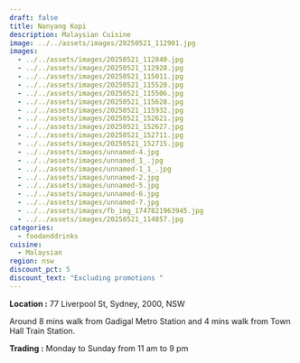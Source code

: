 ```yaml
---
draft: false
title: Nanyang Kopi
description: Malaysian Cuisine
image: ../../assets/images/20250521_112901.jpg
images:
  - ../../assets/images/20250521_112840.jpg
  - ../../assets/images/20250521_112928.jpg
  - ../../assets/images/20250521_115011.jpg
  - ../../assets/images/20250521_115520.jpg
  - ../../assets/images/20250521_115506.jpg
  - ../../assets/images/20250521_115628.jpg
  - ../../assets/images/20250521_115932.jpg
  - ../../assets/images/20250521_152621.jpg
  - ../../assets/images/20250521_152627.jpg
  - ../../assets/images/20250521_152711.jpg
  - ../../assets/images/20250521_152715.jpg
  - ../../assets/images/unnamed-4.jpg
  - ../../assets/images/unnamed_1_.jpg
  - ../../assets/images/unnamed-1_1_.jpg
  - ../../assets/images/unnamed-2.jpg
  - ../../assets/images/unnamed-5.jpg
  - ../../assets/images/unnamed-6.jpg
  - ../../assets/images/unnamed-7.jpg
  - ../../assets/images/fb_img_1747821963945.jpg
  - ../../assets/images/20250521_114857.jpg
categories:
  - foodanddrinks
cuisine:
  - Malaysian
region: nsw
discount_pct: 5
discount_text: "Excluding promotions "
---
```

**Location :** 77 Liverpool St, Sydney, 2000, NSW

Around 8 mins walk from Gadigal Metro Station and 4 mins walk from Town Hall Train Station.

**Trading :** Monday to Sunday from 11 am to 9 pm
